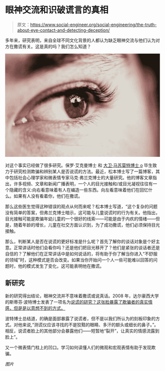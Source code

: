 # 眼神交流和识破谎言的真相

> 原文：<https://www.social-engineer.org/social-engineering/the-truth-about-eye-contact-and-detecting-deception/>

多年来，研究表明，来自全球不同文化背景的人都认为缺乏眼神交流与他们认为对方在撒谎有关。这是真的吗？我们怎么知道？

![The Truth About Eye Contact and Detecting Deception](img/4596d1e1fdfbef97fa56f608db42aac9.png)

对这个事实已经做了很多研究。保罗·艾克曼博士 和 [大卫·马苏莫特博士 o](http://www.davidmatsumoto.com/) 毕生致力于研究检测欺骗和辨别某人是否说谎的方法。最近，松本博士写了一篇博客，其中包括社会心理学家和微表情专家马克·弗兰克博士的大量研究。他的博客文章指出，许多视频、文章和新闻广播表明，一个人的目光接触和/或目光凝视往往有一个隐藏的含义:向右看意味着有人在编造一些东西。向左看意味着他们在回忆什么。如果有人没有看着你，他们在撒谎。

那么这些医生觉得这种错误的观点从何而来呢？松本博士写道，“这个复杂的问题没有简单的答案，但弗兰克博士暗示，这可能与儿童说谎时的行为有关。他指出，目光接触可能是欺骗年幼儿童的一个很好的线索——可能是由于内疚的情绪——但是，随着年龄的增长，儿童在社交方面认识到，为了成功撒谎，他们必须保持目光接触。

那么，判断某人是否在说谎的更好标准是什么呢？首先了解你的谈话对象是个好主意。正常讲话时他们会看你吗？还是他们把目光移开了？他们是紧张的谈话者还是自信的？了解他们在正常讲话中是如何说话的，将有助于你了解当你进入“不舒服的领域”时，这种模式是否会改变。如果当你开始问一个人一些可能难以回答的问题时，他的模式发生了变化，这可能表明他在撒谎。

## 新研究

新的研究得出结论，眼神交流并不意味着撒谎或说真话。2008 年，达尔豪西大学的斯蒂芬·波特博士发表了一项名为[说谎的研究？这张脸暴露了欺骗者的真实情感，但是是以意想不到的方式。](https://www.sciencedaily.com/releases/2008/04/080422200952.htm)

波特博士总结道，的确是面部暴露了说谎者，但不是以我们所认为的刻板印象的方式。对他来说,“测谎仪应该寻找的不是狡黠的眼睛、多汗的额头或细长的鼻子。”。相反，说谎者脸上的其他部分会暴露他们——短暂地“裂开”，让真实的情感流露到脸上”。

又一个微表情门柱上的凹口。学习如何读懂人们的微观和宏观表情有助于发现欺骗。

*图片*